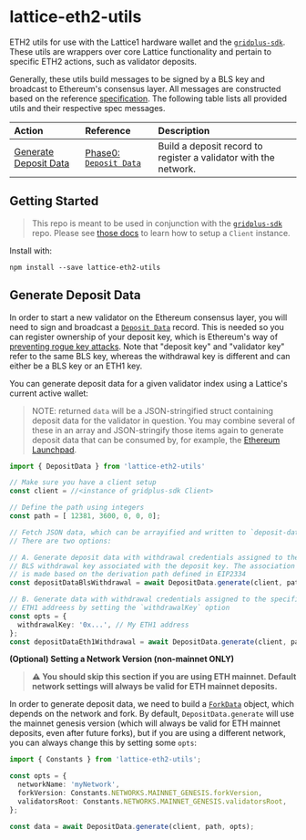 # lattice-eth2-utils
ETH2 utils for use with the Lattice1 hardware wallet and the [`gridplus-sdk`](https://github.com/GridPlus/gridplus-sdk). These utils are wrappers over core Lattice functionality and pertain to specific ETH2 actions, such as validator deposits.

Generally, these utils build messages to be signed by a BLS key and broadcast to Ethereum's consensus layer. All messages are constructed based on the reference [specification](https://github.com/ethereum/consensus-specs/tree/dev/specs). The following table lists all provided utils and their respective spec messages.

| Action | Reference | Description |
|:---|:---|:---|
| [Generate Deposit Data](#generate-deposit-data) | [Phase0: `Deposit Data`](https://github.com/ethereum/consensus-specs/blob/dev/specs/phase0/beacon-chain.md#depositdata) | Build a deposit record to register a validator with the network. |


## Getting Started

> This repo is meant to be used in conjunction with the [`gridplus-sdk`](https://github.com/GridPlus/gridplus-sdk) repo. Please see [those docs](https://gridplus.github.io/gridplus-sdk/) to learn how to setup a `Client` instance.

Install with:

```
npm install --save lattice-eth2-utils
```

## Generate Deposit Data

In order to start a new validator on the Ethereum consensus layer, you will need to sign and broadcast a [`Deposit Data`](https://github.com/ethereum/consensus-specs/blob/dev/specs/phase0/beacon-chain.md#depositdata) record. This is needed so you can register ownership of your deposit key, which is Ethereum's way of [preventing rogue key attacks](https://hackmd.io/@benjaminion/bls12-381#Rogue-key-attacks). Note that "deposit key" and "validator key" refer to the same BLS key, whereas the withdrawal key is different and can either be a BLS key or an ETH1 key.

You can generate deposit data for a given validator index using a Lattice's current active wallet:

> NOTE: returned `data` will be a JSON-stringified struct containing deposit data for the validator in question. You may combine several of these in an array and JSON-stringify those items again to generate deposit data that can be consumed by, for example, the [Ethereum Launchpad](https://launchpad.ethereum.org/en/).

```ts
import { DepositData } from 'lattice-eth2-utils'

// Make sure you have a client setup
const client = //<instance of gridplus-sdk Client>

// Define the path using integers
const path = [ 12381, 3600, 0, 0, 0];

// Fetch JSON data, which can be arrayified and written to `deposit-data.json`
// There are two options:

// A. Generate deposit data with withdrawal credentials assigned to the
// BLS withdrawal key associated with the deposit key. The association
// is made based on the derivation path defined in EIP2334
const depositDataBlsWithdrawal = await DepositData.generate(client, path);

// B. Generate data with withdrawal credentials assigned to the specified
// ETH1 addreess by setting the `withdrawalKey` option
const opts = {
  withdrawalKey: '0x...', // My ETH1 address
};
const depositDataEth1Withdrawal = await DepositData.generate(client, path, opts);
```

**(Optional) Setting a Network Version (non-mainnet ONLY)**

> **⚠️ You should skip this section if you are using ETH mainnet. Default network settings will always be valid for ETH mainnet deposits.**

In order to generate deposit data, we need to build a [`ForkData`](https://github.com/ethereum/consensus-specs/blob/dev/specs/phase0/beacon-chain.md#forkdata) object, which depends on the network and fork. By default, `DepositData.generate` will use the mainnet genesis version (which will always be valid for ETH mainnet deposits, even after future forks), but if you are using a different network, you can always change this by setting some `opts`:

```ts
import { Constants } from 'lattice-eth2-utils';

const opts = {
  networkName: 'myNetwork',
  forkVersion: Constants.NETWORKS.MAINNET_GENESIS.forkVersion,
  validatorsRoot: Constants.NETWORKS.MAINNET_GENESIS.validatorsRoot,
};

const data = await DepositData.generate(client, path, opts);
```
